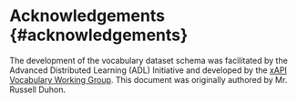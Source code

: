 # Acknowledgements {#acknowledgements}

The development of the vocabulary dataset schema was facilitated by the Advanced Distributed Learning (ADL) Initiative and developed by the [xAPI Vocabulary Working Group](https://www.w3.org/community/xapivocabulary/). This document was originally authored by Mr. Russell Duhon.